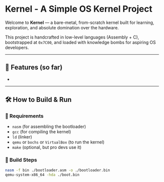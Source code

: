 # Kernel - A Simple OS Kernel Project

Welcome to **Kernel** — a bare-metal, from-scratch kernel built for learning, exploration, and absolute domination over the hardware.

This project is handcrafted in low-level languages (Assembly + C), bootstrapped at `0x7C00`, and loaded with knowledge bombs for aspiring OS developers.

---

## 🧪 Features (so far)

-
---

## 🛠️ How to Build & Run

### 🔧 Requirements

- `nasm` (for assembling the bootloader)
- `gcc` (for compiling the kernel)
- `ld` (linker)
- `qemu` or `bochs` or `VirtualBox` (to run the kernel)
- `make` (optional, but pro devs use it)

### 🧱 Build Steps

```bash
nasm -f bin ./bootloader.asm -o ./bootloader.bin
qemu-system-x86_64 -hda ./boot.bin


